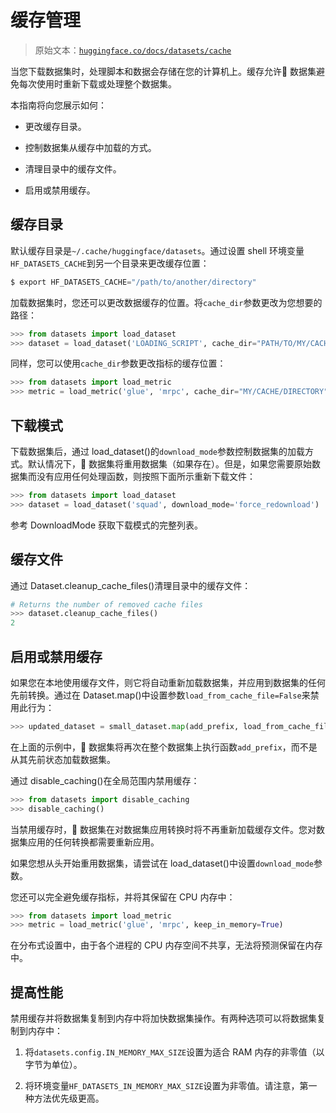 # 缓存管理

> 原始文本：[`huggingface.co/docs/datasets/cache`](https://huggingface.co/docs/datasets/cache)

当您下载数据集时，处理脚本和数据会存储在您的计算机上。缓存允许🤗 数据集避免每次使用时重新下载或处理整个数据集。

本指南将向您展示如何：

+   更改缓存目录。

+   控制数据集从缓存中加载的方式。

+   清理目录中的缓存文件。

+   启用或禁用缓存。

## 缓存目录

默认缓存目录是`~/.cache/huggingface/datasets`。通过设置 shell 环境变量`HF_DATASETS_CACHE`到另一个目录来更改缓存位置：

```py
$ export HF_DATASETS_CACHE="/path/to/another/directory"
```

加载数据集时，您还可以更改数据缓存的位置。将`cache_dir`参数更改为您想要的路径：

```py
>>> from datasets import load_dataset
>>> dataset = load_dataset('LOADING_SCRIPT', cache_dir="PATH/TO/MY/CACHE/DIR")
```

同样，您可以使用`cache_dir`参数更改指标的缓存位置：

```py
>>> from datasets import load_metric
>>> metric = load_metric('glue', 'mrpc', cache_dir="MY/CACHE/DIRECTORY")
```

## 下载模式

下载数据集后，通过 load_dataset()的`download_mode`参数控制数据集的加载方式。默认情况下，🤗 数据集将重用数据集（如果存在）。但是，如果您需要原始数据集而没有应用任何处理函数，则按照下面所示重新下载文件：

```py
>>> from datasets import load_dataset
>>> dataset = load_dataset('squad', download_mode='force_redownload')
```

参考 DownloadMode 获取下载模式的完整列表。

## 缓存文件

通过 Dataset.cleanup_cache_files()清理目录中的缓存文件：

```py
# Returns the number of removed cache files
>>> dataset.cleanup_cache_files()
2
```

## 启用或禁用缓存

如果您在本地使用缓存文件，则它将自动重新加载数据集，并应用到数据集的任何先前转换。通过在 Dataset.map()中设置参数`load_from_cache_file=False`来禁用此行为：

```py
>>> updated_dataset = small_dataset.map(add_prefix, load_from_cache_file=False)
```

在上面的示例中，🤗 数据集将再次在整个数据集上执行函数`add_prefix`，而不是从其先前状态加载数据集。

通过 disable_caching()在全局范围内禁用缓存：

```py
>>> from datasets import disable_caching
>>> disable_caching()
```

当禁用缓存时，🤗 数据集在对数据集应用转换时将不再重新加载缓存文件。您对数据集应用的任何转换都需要重新应用。

如果您想从头开始重用数据集，请尝试在 load_dataset()中设置`download_mode`参数。

您还可以完全避免缓存指标，并将其保留在 CPU 内存中：

```py
>>> from datasets import load_metric
>>> metric = load_metric('glue', 'mrpc', keep_in_memory=True)
```

在分布式设置中，由于各个进程的 CPU 内存空间不共享，无法将预测保留在内存中。

## 提高性能

禁用缓存并将数据集复制到内存中将加快数据集操作。有两种选项可以将数据集复制到内存中：

1.  将`datasets.config.IN_MEMORY_MAX_SIZE`设置为适合 RAM 内存的非零值（以字节为单位）。

1.  将环境变量`HF_DATASETS_IN_MEMORY_MAX_SIZE`设置为非零值。请注意，第一种方法优先级更高。

